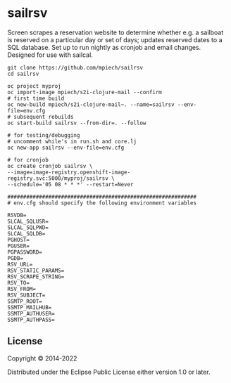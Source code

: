 # sailrsv

Screen scrapes a reservation website to determine whether e.g. a sailboat is reserved on a particular day or set of days; updates reserved dates to a SQL database. Set up to run nightly as cronjob and email changes. Designed for use with sailcal. 

```
git clone https://github.com/mpiech/sailrsv
cd sailrsv

oc project myproj
oc import-image mpiech/s2i-clojure-mail --confirm
# first time build
oc new-build mpiech/s2i-clojure-mail~. --name=sailrsv --env-file=env.cfg
# subsequent rebuilds
oc start-build sailrsv --from-dir=. --follow

# for testing/debugging
# uncomment while's in run.sh and core.lj
oc new-app sailrsv --env-file=env.cfg

# for cronjob
oc create cronjob sailrsv \
--image=image-registry.openshift-image-registry.svc:5000/myproj/sailrsv \
--schedule='05 08 * * *' --restart=Never

############################################################
# env.cfg should specify the following environment variables

RSVDB=
SLCAL_SQLUSR=
SLCAL_SQLPWD=
SLCAL_SQLDB=
PGHOST=
PGUSER=
PGPASSWORD=
PGDB=
RSV_URL=
RSV_STATIC_PARAMS=
RSV_SCRAPE_STRING=
RSV_TO=
RSV_FROM=
RSV_SUBJECT=
SSMTP_ROOT=
SSMTP_MAILHUB=
SSMTP_AUTHUSER=
SSMTP_AUTHPASS=

```

## License

Copyright © 2014-2022

Distributed under the Eclipse Public License either version 1.0 or later.
